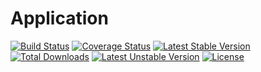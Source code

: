 # Application

[![Build Status](https://travis-ci.org/studio107/Mindy_Application.svg)](https://travis-ci.org/studio107/Mindy_Application)
[![Coverage Status](https://coveralls.io/repos/studio107/Mindy_Application/badge.png)](https://coveralls.io/r/studio107/Mindy_Application)
[![Latest Stable Version](https://poser.pugx.org/mindy/application/v/stable.svg)](https://packagist.org/packages/mindy/application)
[![Total Downloads](https://poser.pugx.org/mindy/application/downloads.svg)](https://packagist.org/packages/mindy/application)
[![Latest Unstable Version](https://poser.pugx.org/mindy/application/v/unstable.svg)](https://packagist.org/packages/mindy/application)
[![License](https://poser.pugx.org/mindy/application/license.svg)](https://packagist.org/packages/mindy/application)